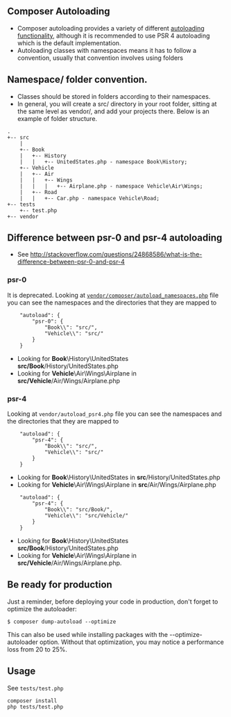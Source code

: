 ## Composer Autoloading
- Composer autoloading provides a variety of different [autoloading functionality](https://getcomposer.org/doc/04-schema.md#autoload), although it is recommended to use PSR 4 autoloading which is the default implementation.
- Autoloading classes with namespaces means it has to follow a convention, usually that convention involves using folders

## Namespace/ folder convention.
- Classes should be stored in folders according to their namespaces.
- In general, you will create a src/ directory in your root folder, sitting at the same level as vendor/, and add your projects there. Below is an example of folder structure.
```
.
+-- src
    |
    +-- Book 
    |   +-- History
    |   |   +-- UnitedStates.php - namespace Book\History;
    +-- Vehicle
    |   +-- Air
    |   |   +-- Wings
    |   |   |   +-- Airplane.php - namespace Vehicle\Air\Wings;
    |   +-- Road
    |   |   +-- Car.php - namespace Vehicle\Road;
+-- tests
    +-- test.php
+-- vendor
```
## Difference between psr-0 and psr-4 autoloading
- See http://stackoverflow.com/questions/24868586/what-is-the-difference-between-psr-0-and-psr-4


### psr-0
It is deprecated. Looking at [```vendor/composer/autoload_namespaces.php```](https://jtreminio.com/2012/10/composer-namespaces-in-5-minutes/#the-autoload_namespaces.php-file) file you can see the namespaces and the directories that they are mapped to
```
    "autoload": {
        "psr-0": {
            "Book\\": "src/",
            "Vehicle\\": "src/"
        }
    }    
```

- Looking for **Book**\History\UnitedStates **src/Book**/History/UnitedStates.php
- Looking for **Vehicle**\Air\Wings\Airplane in **src/Vehicle**/Air/Wings/Airplane.php

### psr-4
Looking at ```vendor/autoload_psr4.php``` file you can see the namespaces and the directories that they are mapped to
```
    "autoload": {
        "psr-4": {
            "Book\\": "src/",
            "Vehicle\\": "src/"
        }
    }    
```
- Looking for **Book**\History\UnitedStates in **src**/History/UnitedStates.php
- Looking for **Vehicle**\Air\Wings\Airplane in **src**/Air/Wings/Airplane.php

```
    "autoload": {
        "psr-4": {
            "Book\\": "src/Book/",
            "Vehicle\\": "src/Vehicle/"
        }
    }    
```
- Looking for **Book**\History\UnitedStates **src/Book**/History/UnitedStates.php
- Looking for **Vehicle**\Air\Wings\Airplane in **src/Vehicle**/Air/Wings/Airplane.php.

## Be ready for production
Just a reminder, before deploying your code in production, don't forget to optimize the autoloader:
```
$ composer dump-autoload --optimize
```
This can also be used while installing packages with the --optimize-autoloader option. Without that optimization, you may notice a performance loss from 20 to 25%.
## Usage
See ```tests/test.php```
```
composer install
php tests/test.php
```
